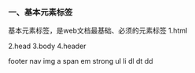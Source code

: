 ### 一、基本元素标签
基本元素标签，是web文档最基础、必须的元素标签
1.html

2.head
3.body
4.header


footer
nav
img
a
span
em
strong
ul
li
dl
dt
dd


